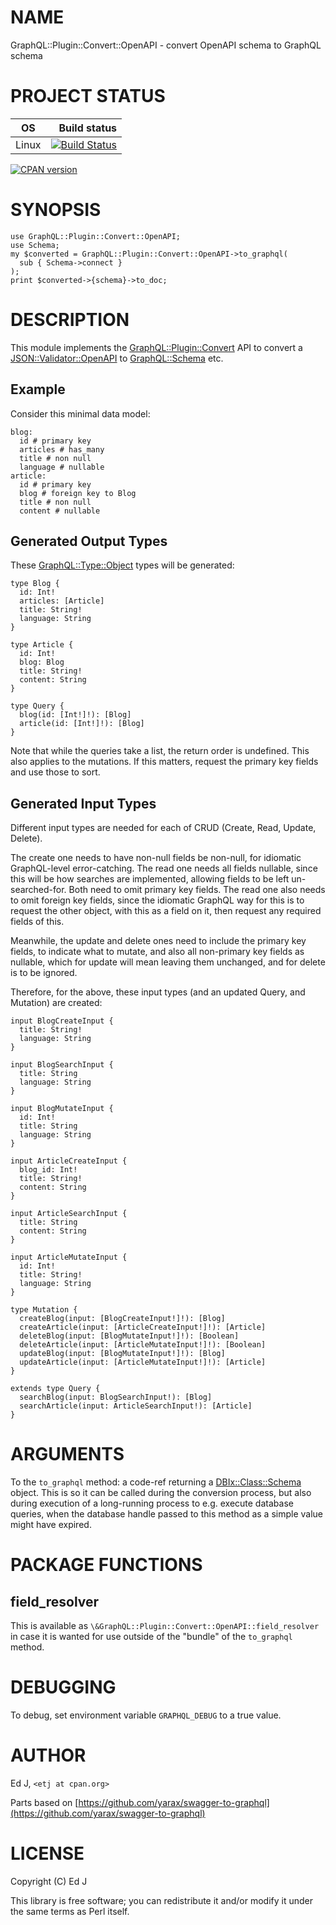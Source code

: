 # NAME

GraphQL::Plugin::Convert::OpenAPI - convert OpenAPI schema to GraphQL schema

# PROJECT STATUS

| OS      |  Build status |
|:-------:|--------------:|
| Linux   | [![Build Status](https://travis-ci.org/graphql-perl/GraphQL-Plugin-Convert-OpenAPI.svg?branch=master)](https://travis-ci.org/graphql-perl/GraphQL-Plugin-Convert-OpenAPI) |

[![CPAN version](https://badge.fury.io/pl/GraphQL-Plugin-Convert-OpenAPI.svg)](https://metacpan.org/pod/GraphQL::Plugin::Convert::OpenAPI)

# SYNOPSIS

    use GraphQL::Plugin::Convert::OpenAPI;
    use Schema;
    my $converted = GraphQL::Plugin::Convert::OpenAPI->to_graphql(
      sub { Schema->connect }
    );
    print $converted->{schema}->to_doc;

# DESCRIPTION

This module implements the [GraphQL::Plugin::Convert](https://metacpan.org/pod/GraphQL::Plugin::Convert) API to convert
a [JSON::Validator::OpenAPI](https://metacpan.org/pod/JSON::Validator::OpenAPI) to [GraphQL::Schema](https://metacpan.org/pod/GraphQL::Schema) etc.

## Example

Consider this minimal data model:

    blog:
      id # primary key
      articles # has_many
      title # non null
      language # nullable
    article:
      id # primary key
      blog # foreign key to Blog
      title # non null
      content # nullable

## Generated Output Types

These [GraphQL::Type::Object](https://metacpan.org/pod/GraphQL::Type::Object) types will be generated:

    type Blog {
      id: Int!
      articles: [Article]
      title: String!
      language: String
    }

    type Article {
      id: Int!
      blog: Blog
      title: String!
      content: String
    }

    type Query {
      blog(id: [Int!]!): [Blog]
      article(id: [Int!]!): [Blog]
    }

Note that while the queries take a list, the return order is
undefined. This also applies to the mutations. If this matters, request
the primary key fields and use those to sort.

## Generated Input Types

Different input types are needed for each of CRUD (Create, Read, Update,
Delete).

The create one needs to have non-null fields be non-null, for idiomatic
GraphQL-level error-catching. The read one needs all fields nullable,
since this will be how searches are implemented, allowing fields to be
left un-searched-for. Both need to omit primary key fields. The read
one also needs to omit foreign key fields, since the idiomatic GraphQL
way for this is to request the other object, with this as a field on it,
then request any required fields of this.

Meanwhile, the update and delete ones need to include the primary key
fields, to indicate what to mutate, and also all non-primary key fields
as nullable, which for update will mean leaving them unchanged, and for
delete is to be ignored.

Therefore, for the above, these input types (and an updated Query,
and Mutation) are created:

    input BlogCreateInput {
      title: String!
      language: String
    }

    input BlogSearchInput {
      title: String
      language: String
    }

    input BlogMutateInput {
      id: Int!
      title: String
      language: String
    }

    input ArticleCreateInput {
      blog_id: Int!
      title: String!
      content: String
    }

    input ArticleSearchInput {
      title: String
      content: String
    }

    input ArticleMutateInput {
      id: Int!
      title: String!
      language: String
    }

    type Mutation {
      createBlog(input: [BlogCreateInput!]!): [Blog]
      createArticle(input: [ArticleCreateInput!]!): [Article]
      deleteBlog(input: [BlogMutateInput!]!): [Boolean]
      deleteArticle(input: [ArticleMutateInput!]!): [Boolean]
      updateBlog(input: [BlogMutateInput!]!): [Blog]
      updateArticle(input: [ArticleMutateInput!]!): [Article]
    }

    extends type Query {
      searchBlog(input: BlogSearchInput!): [Blog]
      searchArticle(input: ArticleSearchInput!): [Article]
    }

# ARGUMENTS

To the `to_graphql` method: a code-ref returning a [DBIx::Class::Schema](https://metacpan.org/pod/DBIx::Class::Schema)
object. This is so it can be called during the conversion process,
but also during execution of a long-running process to e.g. execute
database queries, when the database handle passed to this method as a
simple value might have expired.

# PACKAGE FUNCTIONS

## field\_resolver

This is available as `\&GraphQL::Plugin::Convert::OpenAPI::field_resolver`
in case it is wanted for use outside of the "bundle" of the `to_graphql`
method.

# DEBUGGING

To debug, set environment variable `GRAPHQL_DEBUG` to a true value.

# AUTHOR

Ed J, `<etj at cpan.org>`

Parts based on [https://github.com/yarax/swagger-to-graphql](https://github.com/yarax/swagger-to-graphql)

# LICENSE

Copyright (C) Ed J

This library is free software; you can redistribute it and/or modify
it under the same terms as Perl itself.
